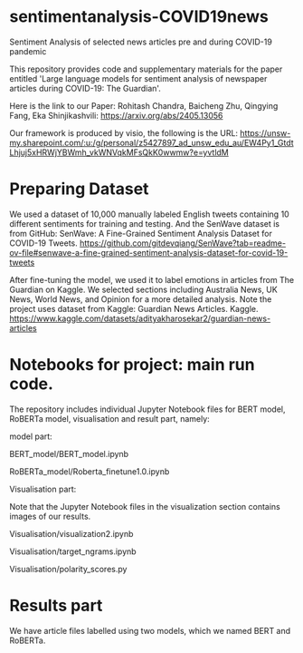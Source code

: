 # sentimentanalysis-COVID19news
Sentiment Analysis of selected news articles pre and during COVID-19 pandemic

This repository provides code and supplementary materials for the paper entitled 
'Large language models for sentiment analysis of newspaper articles during COVID-19: The Guardian'.

Here is the link to our Paper: Rohitash Chandra, Baicheng Zhu, Qingying Fang, Eka Shinjikashvili: https://arxiv.org/abs/2405.13056 

Our framework is produced by visio, the following is the URL: https://unsw-my.sharepoint.com/:u:/g/personal/z5427897_ad_unsw_edu_au/EW4Py1_GtdtLhjuj5xHRWjYBWmh_vkWNVqkMFsQkK0wwmw?e=yvtldM
# Preparing Dataset

We used a dataset of 10,000 manually labeled English tweets containing 10 different sentiments for training and testing.
And the SenWave dataset is from GitHub: SenWave: A Fine-Grained Sentiment Analysis Dataset for COVID-19 Tweets. 
https://github.com/gitdevqiang/SenWave?tab=readme-ov-file#senwave-a-fine-grained-sentiment-analysis-dataset-for-covid-19-tweets

After fine-tuning the model, we used it to label emotions in articles from The Guardian
on Kaggle. We selected sections including Australia News, UK News, World News, and Opinion 
for a more detailed analysis.
Note the project uses dataset from Kaggle: Guardian News Articles. Kaggle. 
https://www.kaggle.com/datasets/adityakharosekar2/guardian-news-articles

# Notebooks for project: main run code.
The repository includes individual Jupyter Notebook files for BERT model, RoBERTa model, visualisation and result part, namely:

model part:

BERT_model/BERT_model.ipynb

RoBERTa_model/Roberta_finetune1.0.ipynb

Visualisation part:

Note that the Jupyter Notebook files in the visualization section contains images of our results.

Visualisation/visualization2.ipynb

Visualisation/target_ngrams.ipynb

Visualisation/polarity_scores.py

# Results part

We have article files labelled using two models, which we named BERT and RoBERTa.




